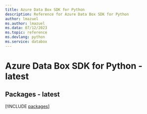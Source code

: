 ```yaml
---
title: Azure Data Box SDK for Python
description: Reference for Azure Data Box SDK for Python
author: lmazuel
ms.author: lmazuel
ms.data: 07/12/2023
ms.topic: reference
ms.devlang: python
ms.service: databox
---
```

# Azure Data Box SDK for Python - latest
## Packages - latest
[!INCLUDE [packages](data-box-index.md)]